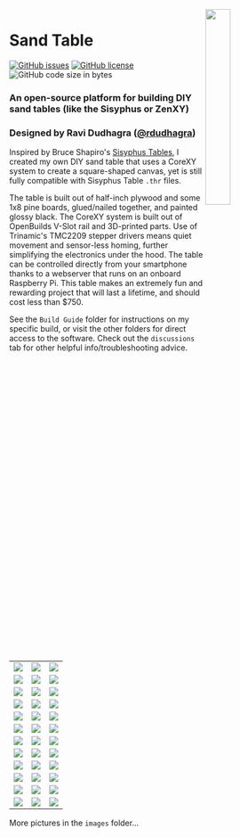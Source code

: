 <img align="right" src="images/DSC00609.jpeg" width="30%">

# Sand Table
[![GitHub issues](https://img.shields.io/github/issues/rdudhagra/Sand-Table)](https://github.com/rdudhagra/Sand-Table/issues) [![GitHub license](https://img.shields.io/github/license/rdudhagra/Sand-Table)](https://github.com/rdudhagra/Sand-Table/blob/master/LICENSE) ![GitHub code size in bytes](https://img.shields.io/github/languages/code-size/rdudhagra/Sand-Table)

### An open-source platform for building DIY sand tables (like the Sisyphus or ZenXY)
### Designed by Ravi Dudhagra ([@rdudhagra](https://github.com/rdudhagra))

Inspired by Bruce Shapiro's [Sisyphus Tables](https://sisyphus-industries.com/), I created my own DIY sand table that uses a CoreXY system to create a square-shaped canvas, yet is still fully compatible with Sisyphus Table `.thr` files. 

The table is built out of half-inch plywood and some 1x8 pine boards, glued/nailed together, and painted glossy black. The CoreXY system is built out of OpenBuilds V-Slot rail and 3D-printed parts. Use of Trinamic's TMC2209 stepper drivers means quiet movement and sensor-less homing, further simplifying the electronics under the hood. The table can be controlled directly from your smartphone thanks to a webserver that runs on an onboard Raspberry Pi. This table makes an extremely fun and rewarding project that will last a lifetime, and should cost less than $750.

See the `Build Guide` folder for instructions on my specific build, or visit the other folders for direct access to the software. Check out the `discussions` tab for other helpful info/troubleshooting advice.

| | | |
| :---: | :---: | :---: |
| ![](images/DSC00627.jpeg) | ![](images/DSC00630.jpeg) | ![](images/DSC00632.jpeg) |
| ![](images/DSC00633.jpeg) | ![](images/DSC00634.jpeg) | ![](images/DSC00635.jpeg) |
| ![](images/2021-02-01-18-35-55.png) | ![](images/2021-02-01-18-36-58.png) | ![](images/2021-02-01-18-37-32.png) |
| ![](images/DSC00638.jpeg) | ![](images/DSC00639.jpeg) | ![](images/DSC00641.jpeg) |
| ![](images/DSC00591.jpeg) | ![](images/DSC00592.jpeg) | ![](images/DSC00594.jpeg) |
| ![](images/DSC00585.jpeg) | ![](images/DSC00587.jpeg) | ![](images/DSC00588.jpeg) |
| ![](images/DSC00606.jpeg) | ![](images/DSC00607.jpeg) | ![](images/DSC00608.jpeg) |
| ![](images/DSC00596.jpeg) | ![](images/DSC00597.jpeg) | ![](images/DSC00598.jpeg) |
| ![](images/DSC00599.jpeg) | ![](images/DSC00602.jpeg) | ![](images/DSC00603.jpeg) |
| ![](images/DSC00609.jpeg) | ![](images/DSC00611.jpeg) | ![](images/DSC00613.jpeg) |
| ![](images/DSC00614.jpeg) | ![](images/DSC00616.jpeg) | ![](images/DSC00617.jpeg) |
| ![](images/DSC00618.jpeg) | ![](images/DSC00620.jpeg) | ![](images/DSC00625.jpeg) |

More pictures in the `images` folder...